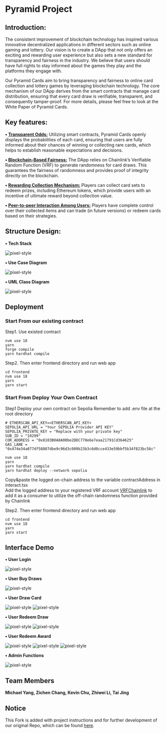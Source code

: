 # Pyramid Project

## Introduction:
The consistent improvement of blockchain technology has inspired various innovative decentralized applications in different sectors such as online gaming and lottery. Our vision is to create a DApp that not only offers an exciting and rewarding user experience but also sets a new standard for transparency and fairness in the industry. We believe that users should have full rights to stay informed about the games they play and the platforms they engage with. 

Our Pyramid Cards aim to bring transparency and fairness to online card collection and lottery games by leveraging blockchain technology. The core mechanism of our DApp derives from the smart contracts that manage card distribution, ensuring that every card draw is verifiable, transparent, and consequently tamper-proof. For more details, please feel free to look at the White Paper of Pyramid Cards.

## Key features:
**• <ins>Transparent Odds:<ins>** Utilizing smart contracts, Pyramid Cards openly displays the probabilities of each card, ensuring that users are fully informed about their chances of winning or collecting rare cards, which helps to establish reasonable expectations and decisions.

**• <ins>Blockchain-Based Fairness:<ins>** The DApp relies on Chainlink’s Verifiable Random Function (VRF) to generate randomness for card draws. This guarantees the fairness of randomness and provides proof of integrity directly on the blockchain.

**• <ins>Rewarding Collection Mechanism:<ins>** Players can collect card sets to redeem prizes, including Ethereum tokens, which provide users with an incentive of ultimate reward beyond collection value.

**• <ins>Peer-to-peer Interaction Among Users:<ins>** Players have complete control over their collected items and can trade (in future versions) or redeem cards based on their strategies.

## Structure Design:

**• Tech Stack**

![pixel-style](https://raw.githubusercontent.com/FalKon1256/pyramid-cards-dapp/main/demo-images/571G_TechStack.jpeg)

**• Use Case Diagram**

![pixel-style](https://raw.githubusercontent.com/FalKon1256/pyramid-cards-dapp/main/demo-images/571G_ProjectUseCaseDiagram.jpeg)

**• UML Class Diagram**

![pixel-style](https://raw.githubusercontent.com/FalKon1256/pyramid-cards-dapp/main/demo-images/571G_ProjectClassDiagram.jpeg)


## Deployment
### Start From our existing contract
Step1. Use existed contract
```shell
nvm use 18
yarn
forge compile
yarn hardhat compile
```

Step2. Then enter frontend directory and run web app
```shell
cd frontend
nvm use 18
yarn
yarn start
```

### Start From Deploy Your Own Contract
Step1 Deploy your own contract on Sepolia
Remember to add .env file at the root directory
```shell
# ETHERSCAN_API_KEY=<ETHERSCAN_API_KEY>
SEPOLIA_API_URL = "Your SEPOLIA Provider API KEY"
SEPOLIA_PRIVATE_KEY = "Replace with your private key"
SUB_ID = "10299"
COR_ADDRESS = "0x8103B0A8A00be2DDC778e6e7eaa21791Cd364625"
GAS_LANE = "0x474e34a077df58807dbe9c96d3c009b23b3c6d0cce433e59bbf5b34f823bc56c"
```

```shell
nvm use 18
yarn
yarn hardhat compile
yarn hardhat deploy --network sepolia
```
Copy&paste the logged on-chain address to the variable contractAddress in interact.tsx  
Add the logged address to your registered VRF account [VRFChainlink](https://vrf.chain.link/) to add it as a consumer to utilize the off-chain randomness function provided by Chainlink

Step2. Then enter frontend directory and run web app
```shell
cd frontend
nvm use 18
yarn
yarn start
```

## Interface Demo

**• User Login**

![pixel-style](https://raw.githubusercontent.com/FalKon1256/pyramid-cards-dapp/main/demo-images/1_user_login.png)

**• User Buy Draws**

![pixel-style](https://raw.githubusercontent.com/FalKon1256/pyramid-cards-dapp/main/demo-images/2_user_buy_draws.png)

**• User Draw Card**

![pixel-style](https://raw.githubusercontent.com/FalKon1256/pyramid-cards-dapp/main/demo-images/3_user_draw_card.png)
![pixel-style](https://raw.githubusercontent.com/FalKon1256/pyramid-cards-dapp/main/demo-images/3_user_draw_card_success.png)

**• User Redeem Draw**

![pixel-style](https://raw.githubusercontent.com/FalKon1256/pyramid-cards-dapp/main/demo-images/4_user_redeem_draw.png)
![pixel-style](https://raw.githubusercontent.com/FalKon1256/pyramid-cards-dapp/main/demo-images/4_user_redeem_draw_result.png)

**• User Redeem Award**

![pixel-style](https://raw.githubusercontent.com/FalKon1256/pyramid-cards-dapp/main/demo-images/5_user_redeem_award_owncards.png)
![pixel-style](https://raw.githubusercontent.com/FalKon1256/pyramid-cards-dapp/main/demo-images/5_user_redeem_award.png)
![pixel-style](https://raw.githubusercontent.com/FalKon1256/pyramid-cards-dapp/main/demo-images/5_user_redeem_award_success.png)

**• Admin Functions**

![pixel-style](https://raw.githubusercontent.com/FalKon1256/pyramid-cards-dapp/main/demo-images/6_admin_functions.png)

## Team Members
**Michael Yang, Zichen Chang, Kevin Chu, Zhiwei Li, Tai Jing**

## Notice
This Fork is added with project instructions and for further development of our original Repo, which can be found [here](https://github.com/Will-Li-zw/571G).




